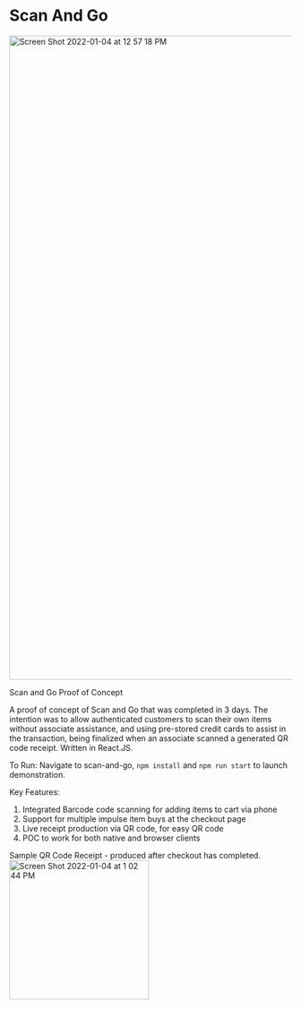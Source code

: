 # Scan And Go

<img width="1150" alt="Screen Shot 2022-01-04 at 12 57 18 PM" src="https://user-images.githubusercontent.com/7776321/148109701-9ea6dc40-fe51-4429-8e07-8a36c8034158.png">

Scan and Go Proof of Concept

A proof of concept of Scan and Go that was completed in 3 days. The intention was to allow authenticated customers to scan their own items without associate assistance, and using pre-stored credit cards to assist in the transaction, being finalized when an associate scanned a generated QR code receipt. Written in React.JS.

To Run:
Navigate to scan-and-go, ```npm install``` and ```npm run start``` to launch demonstration.

Key Features:

1. Integrated Barcode code scanning for adding items to cart via phone
2. Support for multiple impulse item buys at the checkout page
3. Live receipt production via QR code, for easy QR code 
4. POC to work for both native and browser clients


Sample QR Code Receipt - produced after checkout has completed.
<img width="249" alt="Screen Shot 2022-01-04 at 1 02 44 PM" src="https://user-images.githubusercontent.com/7776321/148110313-a58b9aaa-cebc-4b2a-ba3b-efcd0f4b4225.png">
